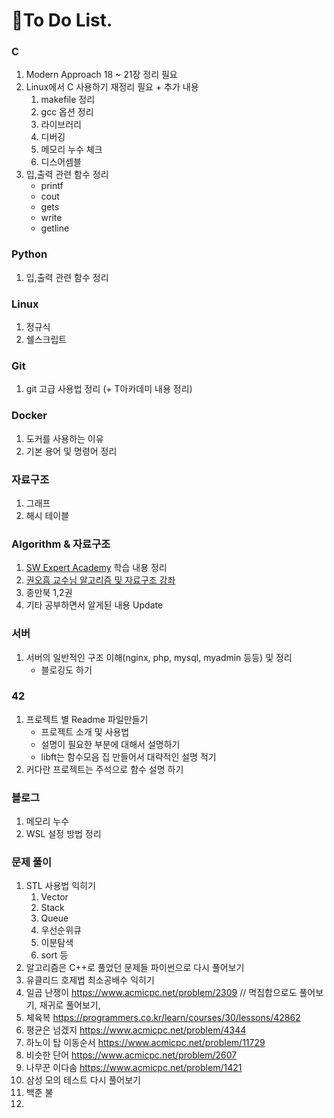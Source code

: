 # 📑To Do List.

### C

1. Modern Approach 18 ~ 21장 정리 필요
2. Linux에서 C 사용하기 재정리 필요 + 추가 내용
   1. makefile 정리
   2. gcc 옵션 정리
   3. 라이브러리
   4. 디버깅
   5. 메모리 누수 체크
   6. 디스어셈블
3. 입,출력 관련 함수 정리
   - printf
   - cout 
   - gets
   - write
   - getline

### Python

1. 입,출력 관련 함수 정리

### Linux

1. 정규식
2. 쉘스크립트

### Git

1. git 고급 사용법 정리 (+ T아카데미 내용 정리)

### Docker

1. 도커를 사용하는 이유
2. 기본 용어 및 명령어 정리

### 자료구조

1. 그래프
2. 해시 테이블

### Algorithm & 자료구조

1. [SW Expert Academy](swexpertacademy.com) 학습 내용 정리
2. [권오흠 교수님 알고리즘 및 자료구조 강좌](https://www.inflearn.com/course/알고리즘-강좌#description)
3. 종만북 1,2권
4. 기타 공부하면서 알게된 내용 Update

### 서버

1. 서버의 일반적인 구조 이해(nginx, php, mysql, myadmin 등등) 및 정리
   - 블로깅도 하기

### 42

1. 프로젝트 별 Readme 파일만들기
   - 프로젝트 소개 및 사용법
   - 설명이 필요한 부분에 대해서 설명하기
   - libft는 함수모음 집 만들어서 대략적인 설명 적기
2. 커다란 프로젝트는 주석으로 함수 설명 하기

### 블로그

1. 메모리 누수
2. WSL 설정 방법 정리

### 문제 풀이

1. STL 사용법 익히기
     1. Vector
     2. Stack
     3. Queue
     4. 우선순위큐
     5. 이분탐색
     6. sort 등
2. 알고리즘은 C++로 풀었던 문제들 파이썬으로 다시 풀어보기
3. 유클리드 호제법 최소공배수 익히기
4. 일곱 난쟁이 
   https://www.acmicpc.net/problem/2309 // 멱집합으로도 풀어보기, 재귀로 풀어보기, 
5. 체육복 
   https://programmers.co.kr/learn/courses/30/lessons/42862
6. 평균은 넘겠지
     https://www.acmicpc.net/problem/4344
7. 하노이 탑 이동순서
     https://www.acmicpc.net/problem/11729
8. 비슷한 단어
     https://www.acmicpc.net/problem/2607
9. 나무꾼 이다솜
     https://www.acmicpc.net/problem/1421
10. 삼성 모의 테스트 다시 풀어보기
11. 백준 불
12. 